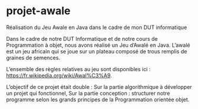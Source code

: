 # projet-awale
Réalisation du Jeu Awale en Java dans le cadre de mon DUT informatique

Dans le cadre de notre DUT Informatique et de notre cours de Programmation à objet, nous avons réalisé un Jeu d’Awalé en Java. L’awalé est un jeu africain qui se joue sur un plateau composé de trous remplis de graines de semences. 

L’ensemble des règles relatives au jeu sont disponibles ici : https://fr.wikipedia.org/wiki/Awal%C3%A9.

L’objectif de ce projet était double :
  Sur la partie algorithmique à développer un projet qui fonctionnel,
  Sur la partie conception : structurer notre programme selon les grands principes de la Programmation orientée objet.  
